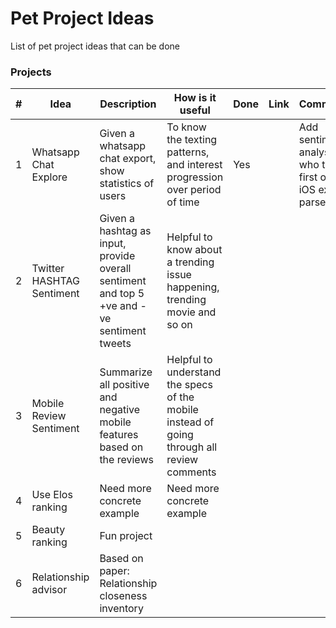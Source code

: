 # Pet Project Ideas
List of pet project ideas that can be done

### Projects
| # | Idea                      | Description                                                                                | How is it useful                                                                           | Done | Link | Comments                                                         |
|---|---------------------------|--------------------------------------------------------------------------------------------|--------------------------------------------------------------------------------------------|------|------|------------------------------------------------------------------|
| 1 | Whatsapp Chat Explore     | Given a whatsapp chat export, show statistics of users                                     | To know the texting patterns, and interest progression over period of time                 | Yes  |      | Add sentiment analysis, who texts first often, iOS export parser |
| 2 | Twitter HASHTAG Sentiment | Given a hashtag as input, provide overall sentiment and top 5 +ve and -ve sentiment tweets | Helpful to know about a trending issue happening, trending movie and so on                 |      |      |                                                                  |
| 3 | Mobile Review Sentiment   | Summarize all positive and negative mobile features based on the reviews                   | Helpful to understand the specs of the mobile instead of going through all review comments |      |      |                                                                  |
| 4 | Use Elos ranking          | Need more concrete example                                                                 | Need more concrete example                                                                 |      |      |                                                                  |
| 5 | Beauty ranking            | Fun project                                                                                |                                                                                            |      |      |                                                                  |
| 6 | Relationship advisor      | Based on paper: Relationship closeness inventory                                           |                                                                                            |      |      |                                                                  |

